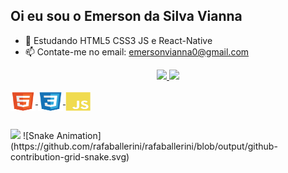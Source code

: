 ## Oi eu sou o Emerson da Silva Vianna

- 🌱 Estudando HTML5 CSS3 JS e React-Native
- 📫 Contate-me no email: emersonvianna0@gmail.com

<div align="center">
  <a href="https://github.com/Dragoshotter14">
  <img height="180em" src="https://github-readme-stats.vercel.app/api?username=Dragoshotter14&show_icons=true&theme=dark&include_all_commits=true&count_private=true"/>
  <img height="180em" src="https://github-readme-stats.vercel.app/api/top-langs/?username=Dragoshotter14&layout=compact&langs_count=7&theme=dark"/>
</div>
<div style="display: inline_block"><br>
  <img align="center" alt="Emerson-HTML" height="30" width="40" src="https://raw.githubusercontent.com/devicons/devicon/master/icons/html5/html5-original.svg">
  <img align="center" alt="Emerson-CSS" height="30" width="40" src="https://raw.githubusercontent.com/devicons/devicon/master/icons/css3/css3-original.svg">
  <img align="center" alt="Emerson-Js" height="30" width="40" src="https://raw.githubusercontent.com/devicons/devicon/master/icons/javascript/javascript-plain.svg">
</div>
  
  ##
 <div>
   </a>
   <a href="https://www.linkedin.com/in/emerson-silva-vianna/" target="_blank"><img src="https://img.shields.io/badge/-LinkedIn-%230077B5?style=for-the-badge&logo=linkedin&logoColor=white" target="_blank"></a>
![Snake Animation](https://github.com/rafaballerini/rafaballerini/blob/output/github-contribution-grid-snake.svg) 
</div>
    
